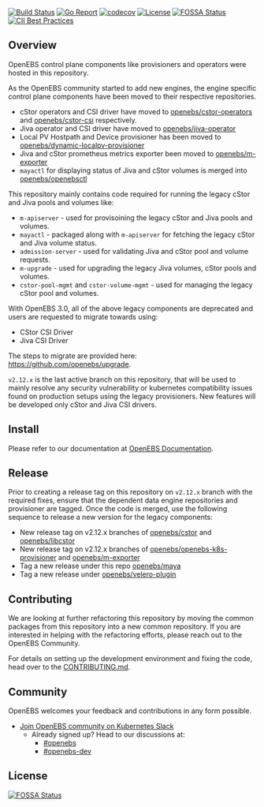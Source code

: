[![Build Status](https://app.travis-ci.com/openebs/maya.svg?branch=v2.12.x)](https://app.travis-ci.com/openebs/maya)
[![Go Report](https://goreportcard.com/badge/github.com/openebs/maya)](https://goreportcard.com/report/github.com/openebs/maya)
[![codecov](https://codecov.io/gh/openebs/maya/branch/v2.12.x/graph/badge.svg?token=nDwloue1T5)](https://codecov.io/gh/openebs/maya)
[![License](https://img.shields.io/badge/License-Apache%202.0-blue.svg)](https://github.com/openebs/maya/blob/HEAD/LICENSE)
[![FOSSA Status](https://app.fossa.com/api/projects/git%2Bgithub.com%2Fopenebs%2Fmaya.svg?type=shield)](https://app.fossa.com/projects/git%2Bgithub.com%2Fopenebs%2Fmaya?ref=badge_shield)
[![CII Best Practices](https://bestpractices.coreinfrastructure.org/projects/1753/badge)](https://bestpractices.coreinfrastructure.org/projects/1753)

## Overview

OpenEBS control plane components like provisioners and operators were hosted in this repository. 

As the OpenEBS community started to add new engines, the engine specific control plane components have been moved to their respective repositories.
- cStor operators and CSI driver have moved to [openebs/cstor-operators](https://github.com/openebs/cstor-operators) and [openebs/cstor-csi](https://github.com/openebs/cstor-csi) respectively.
- Jiva operator and CSI driver have moved to [openebs/jiva-operator](https://github.com/openebs/jiva-operator)
- Local PV Hostpath and Device provisioner has been moved to [openebs/dynamic-localpv-provisioner](https://github.com/openebs/dynamic-localpv-provisioner)
- Jiva and cStor prometheus metrics exporter been moved to [openebs/m-exporter](https://github.com/openebs/m-exporter)
- `mayactl` for displaying status of Jiva and cStor volumes is merged into [openebs/openebsctl](https://github.com/openebs/openebsctl)

This repository mainly contains code required for running the legacy cStor and Jiva pools and volumes like: 
- `m-apiserver` - used for provisoining the legacy cStor and Jiva pools and volumes.
- `mayactl` - packaged along with `m-apiserver` for fetching the legacy cStor and Jiva volume status. 
- `admission-server` - used for validating Jiva and cStor pool and volume requests. 
- `m-upgrade` - used for upgrading the legacy Jiva volumes, cStor pools and volumes.
- `cstor-pool-mgmt` and `cstor-volume-mgmt` - used for managing the legacy cStor pool and volumes. 

With OpenEBS 3.0, all of the above legacy components are deprecated and users are requested to migrate towards using:
- CStor CSI Driver
- Jiva CSI Driver

The steps to migrate are provided here: https://github.com/openebs/upgrade.

`v2.12.x` is the last active branch on this repository, that will be used to mainly resolve any security vulnerability or kubernetes compatibility issues found on production setups using the legacy provisioners. New features will be developed only cStor and Jiva CSI drivers.

## Install

Please refer to our documentation at [OpenEBS Documentation](http://openebs.io/).

## Release

Prior to creating a release tag on this repository on `v2.12.x` branch with the required fixes, ensure that the dependent data engine repositories and provisioner are tagged. Once the code is merged, use the following sequence to release a new version for the legacy components:
- New release tag on v2.12.x branches of [openebs/cstor](https://github.com/openebs/cstor) and [openebs/libcstor](https://github.com/openebs/libcstor)
- New release tag on v2.12.x branches of [openebs/openebs-k8s-provisioner](https://github.com/openebs/openebs-k8s-provisioner) and [openebs/m-exporter](https://github.com/openebs/m-exporter)
- Tag a new release under this repo [openebs/maya](https://github.com/openebs/maya)
- Tag a new release under [openebs/velero-plugin](https://github.com/openebs/velero-plugin)

## Contributing

We are looking at further refactoring this repository by moving the common packages from this repository into a new common repository. If you are interested in helping with the refactoring efforts, please reach out to the OpenEBS Community. 

For details on setting up the development environment and fixing the code, head over to the [CONTRIBUTING.md](./CONTRIBUTING.md).

## Community

OpenEBS welcomes your feedback and contributions in any form possible.

- [Join OpenEBS community on Kubernetes Slack](https://kubernetes.slack.com)
  - Already signed up? Head to our discussions at:
    -  [#openebs](https://kubernetes.slack.com/messages/openebs/)
    -  [#openebs-dev](https://kubernetes.slack.com/messages/openebs-dev/)

## License
[![FOSSA Status](https://app.fossa.com/api/projects/git%2Bgithub.com%2Fopenebs%2Fmaya.svg?type=large)](https://app.fossa.com/projects/git%2Bgithub.com%2Fopenebs%2Fmaya?ref=badge_large)
